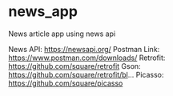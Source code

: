 # news_app
News article app using news api


News API: https://newsapi.org/
Postman Link: https://www.postman.com/downloads/
Retrofit: https://github.com/square/retrofit
Gson: https://github.com/square/retrofit/bl...
Picasso: https://github.com/square/picasso

